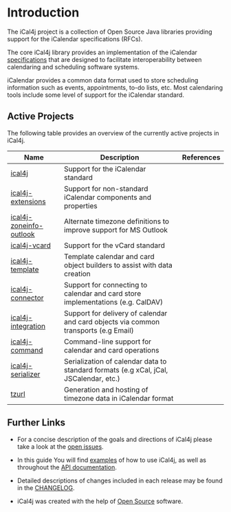 [iCalendar]: http://en.wikipedia.org/wiki/ICalendar

[Bintray Releases]: https://bintray.com/ical4j/maven/ical4j

[Java Legacy Date-Time Code]: https://docs.oracle.com/javase/tutorial/datetime/iso/legacy.html

# Introduction

The iCal4j project is a collection of Open Source Java libraries providing support for the iCalendar
specifications (RFCs).

The core iCal4j library provides an implementation of the iCalendar [specifications](https://www.ical4j.org/rfcs/) that
are designed to facilitate interoperability between calendaring and scheduling software systems.

iCalendar provides a common data format used to store scheduling information such as events, appointments, to-do lists, etc.
Most calendaring tools include some level of support for the iCalendar standard.

## Active Projects

The following table provides an overview of the currently active projects in iCal4j.

   | Name                                         | Description                                                                           | References |
|----------------------------------------------|---------------------------------------------------------------------------------------|------------|
| [ical4j](/examples)                          | Support for the iCalendar standard                                                    |            |
| [ical4j-extensions](/extensions)             | Support for non-standard iCalendar components and properties                          |            |
| [ical4j-zoneinfo-outlook](/zoneinfo-outlook) | Alternate timezone definitions to improve support for MS Outlook                      |            |
| [ical4j-vcard](/vcard)                       | Support for the vCard standard                                                        |            |
| [ical4j-template](/template)                 | Template calendar and card object builders to assist with data creation               |            |
| [ical4j-connector](/connector)               | Support for connecting to calendar and card store implementations (e.g. CalDAV)       |            |
| [ical4j-integration](/integration)           | Support for delivery of calendar and card objects via common transports (e.g Email)   |            |
| [ical4j-command](/command)                   | Command-line support for calendar and card operations                                 |            |
| [ical4j-serializer](/serializer)             | Serialization of calendar data to standard formats (e.g xCal, jCal, JSCalendar, etc.) |            |
| [tzurl](/tzurl)                              | Generation and hosting of timezone data in iCalendar format                           |            |


## Further Links

 - For a concise description of the goals and directions of iCal4j please
 take a look at the [open issues](https://github.com/ical4j/ical4j/issues).

 - In this guide You will find [examples](https://www.ical4j.org/examples/) of how to use iCal4j, as well as throughout the [API documentation](https://ical4j.github.io/docs/ical4j/api).

 - Detailed descriptions of changes included in each release may be found
 in the [CHANGELOG](https://ical4j.github.io/docs/ical4j/release-notes).
 
 - iCal4j was created with the help of [Open Source](http://opensource.org) software.
